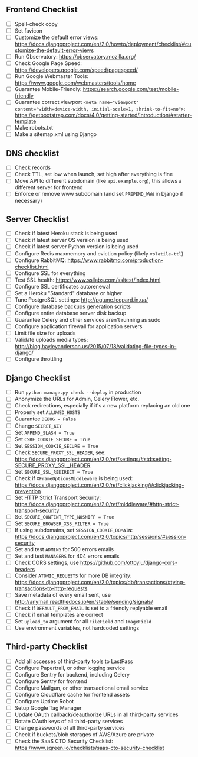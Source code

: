 ## Frontend Checklist
  * [ ] Spell-check copy
  * [ ] Set favicon
  * [ ] Customize the default error views: https://docs.djangoproject.com/en/2.0/howto/deployment/checklist/#customize-the-default-error-views
  * [ ] Run Observatory: https://observatory.mozilla.org/
  * [ ] Check Google Page Speed: https://developers.google.com/speed/pagespeed/
  * [ ] Run Google Webmaster Tools: https://www.google.com/webmasters/tools/home
  * [ ] Guarantee Mobile-Friendly: https://search.google.com/test/mobile-friendly
  * [ ] Guarantee correct viewport `<meta name="viewport" content="width=device-width, initial-scale=1, shrink-to-fit=no">`: https://getbootstrap.com/docs/4.0/getting-started/introduction/#starter-template
  * [ ] Make robots.txt
  * [ ] Make a sitemap.xml using Django

## DNS checklist
  * [ ] Check records
  * [ ] Check TTL, set low when launch, set high after everything is fine
  * [ ] Move API to different subdomain (like `api.example.org`), this allows a different server for frontend
  * [ ] Enforce or remove www subdomain (and set `PREPEND_WWW` in Django if necessary)

## Server Checklist
  * [ ] Check if latest Heroku stack is being used
  * [ ] Check if latest server OS version is being used
  * [ ] Check if latest server Python version is being used
  * [ ] Configure Redis maxmemory and eviction policy (likely `volatile-ttl`)
  * [ ] Configure RabbitMQ: https://www.rabbitmq.com/production-checklist.html
  * [ ] Configure SSL for everything
  * [ ] Test SSL health: https://www.ssllabs.com/ssltest/index.html
  * [ ] Configure SSL certificates autorenewal
  * [ ] Set a Heroku "Standard" database or higher
  * [ ] Tune PostgreSQL settings: http://pgtune.leopard.in.ua/
  * [ ] Configure database backups generation scripts
  * [ ] Configure entire database server disk backup
  * [ ] Guarantee Celery and other services aren't running as sudo
  * [ ] Configure application firewall for application servers
  * [ ] Limit file size for uploads
  * [ ] Validate uploads media types: http://blog.hayleyanderson.us/2015/07/18/validating-file-types-in-django/
  * [ ] Configure throttling

## Django Checklist
  * [ ] Run `python manage.py check --deploy` in production
  * [ ] Anonymize the URLs for Admin, Celery Flower, etc.
  * [ ] Check redirections, especially if it's a new platform replacing an old one
  * [ ] Properly set `ALLOWED_HOSTS`
  * [ ] Guarantee `DEBUG = False`
  * [ ] Change `SECRET_KEY`
  * [ ] Set `APPEND_SLASH = True`
  * [ ] Set `CSRF_COOKIE_SECURE = True`
  * [ ] Set `SESSION_COOKIE_SECURE = True`
  * [ ] Check `SECURE_PROXY_SSL_HEADER`, see: https://docs.djangoproject.com/en/2.0/ref/settings/#std:setting-SECURE_PROXY_SSL_HEADER
  * [ ] Set `SECURE_SSL_REDIRECT = True`
  * [ ] Check if `XFrameOptionsMiddleware` is being used: https://docs.djangoproject.com/en/2.0/ref/clickjacking/#clickjacking-prevention
  * [ ] Set HTTP Strict Transport Security: https://docs.djangoproject.com/en/2.0/ref/middleware/#http-strict-transport-security
  * [ ] Set `SECURE_CONTENT_TYPE_NOSNIFF = True`
  * [ ] Set `SECURE_BROWSER_XSS_FILTER = True`
  * [ ] If using subdomains, set `SESSION_COOKIE_DOMAIN`: https://docs.djangoproject.com/en/2.0/topics/http/sessions/#session-security
  * [ ] Set and test `ADMINS` for 500 errors emails
  * [ ] Set and test `MANAGERS` for 404 errors emails
  * [ ] Check CORS settings, use https://github.com/ottoyiu/django-cors-headers
  * [ ] Consider `ATOMIC_REQUESTS` for more DB integrity: https://docs.djangoproject.com/en/2.0/topics/db/transactions/#tying-transactions-to-http-requests
  * [ ] Save metadata of every email sent, use http://anymail.readthedocs.io/en/stable/sending/signals/
  * [ ] Check if `DEFAULT_FROM_EMAIL` is set to a friendly replyable email
  * [ ] Check if email templates are correct
  * [ ] Set `upload_to` argument for all `FileField` and `ImageField`
  * [ ] Use environment variables, not hardcoded settings

## Third-party Checklist
  * [ ] Add all accesses of third-party tools to LastPass
  * [ ] Configure Papertrail, or other logging service
  * [ ] Configure Sentry for backend, including Celery
  * [ ] Configure Sentry for frontend
  * [ ] Configure Mailgun, or other transactional email service
  * [ ] Configure Cloudflare cache for frontend assets
  * [ ] Configure Uptime Robot
  * [ ] Setup Google Tag Manager
  * [ ] Update OAuth callback/deauthorize URLs in all third-party services
  * [ ] Rotate OAuth keys of all third-party services
  * [ ] Change passwords of all third-party services
  * [ ] Check if buckets/blob storages of AWS/Azure are private
  * [ ] Check the SaaS CTO Security Checklist: https://www.sqreen.io/checklists/saas-cto-security-checklist
